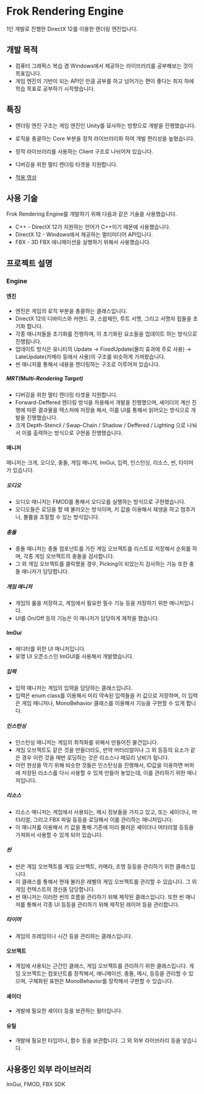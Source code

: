 # Frok Rendering Engine

1인 개발로 진행한 DirectX 12를 이용한 렌더링 엔진입니다.

## 개발 목적

- 컴퓨터 그래픽스 복습 겸 Windows에서 제공하는 라이브러리를 공부해보는 것이 목표입니다.
- 게임 엔진의 기반이 되는 API인 만큼 공부를 하고 넘어가는 편이 좋다는 취지 하에 학습 목표로 공부하기 시작했습니다.

## 특징

- 렌더링 엔진 구조는 게임 엔진인 Unity를 묘사하는 방향으로 개발을 진행했습니다.
- 로직을 총괄하는 Core 부분을 정적 라이브러리화 하여 개발 편리성을 높혔습니다.
- 정적 라이브러리를 사용하는 Client 구조로 나뉘어져 있습니다.
- 디버깅을 위한 멀티 렌더링 타겟을 지원합니다.

- [적용 영상](https://youtu.be/-y9h2oLrzcM)

## 사용 기술

Frok Rendering Engine를 개발하기 위해 다음과 같은 기술을 사용했습니다.

- C++ - DirectX 12가 지원하는 언어가 C++이기 때문에 사용했습니다.
- DirectX 12 - Windows에서 제공하는 멀티미디어 API입니다.
- FBX - 3D FBX 애니메이션을 실행하기 위해서 사용했습니다.

## 프로젝트 설명
### Engine

#### 엔진
- 엔진은 게임의 로직 부분을 총괄하는 클래스입니다.
- DirectX 12의 디바이스와 커맨드 큐, 스왑체인, 루트 서명, 그리고 서명자 힙들을 초기화 합니다.
- 각종 매니저들을 초기화를 진행하며, 이 초기화된 요소들을 업데이트 하는 방식으로 진행됩니다.
- 업데이트 방식은 유니티의 Update -> FixedUpdate(물리 효과에 주로 사용) -> LateUpdate(카메라 등에서 사용)의 구조를 비슷하게 가져왔습니다.
-  씬 매니저를 통해서 내용을 렌더링하는 구조로 이루어져 있습니다.

##### MRT(Multi-Rendering Target)
- 디버깅을 위한 멀티 렌더링 타겟을 지원합니다.
- Forward-Deffered 렌더링 방식을 차용해서 개발을 진행했으며, 셰이더의 계산 진행에 따른 결과물을 텍스처에 저장을 해서, 이를 UI를 통해서 읽어오는 방식으로 개발을 진행했습니다.
- 크게 Depth-Stencil / Swap-Chain / Shadow / Deffered / Lighting 으로 나눠서 이를 출력하는 방식으로 구현을 진행했습니다.

#### 매니저
매니저는 크게, 오디오, 충돌, 게임 매니저, ImGui, 입력, 인스턴싱, 리소스, 씬, 타이머가 있습니다.

##### 오디오
- 오디오 매니저는 FMOD를 통해서 오디오를 실행하는 방식으로 구현했습니다.
- 오디오들은 로딩을 할 때 불러오는 방식이며, 키 값을 이용해서 재생을 하고 멈추거나, 볼륨을 조절할 수 있는 방식입니다.

##### 충돌
- 충돌 매니저는 충돌 컴포넌트를 가진 게임 오브젝트를 리스트로 저장해서 순회를 하며, 각종 게임 오브젝트의 충돌을 검사합니다.
- 그 외 게임 오브젝트를 클릭했을 경우, Picking이 되었는지 검사하는 기능 또한 충돌 매니저가 담당합니다.

##### 게임 매니저
- 게임의 룰을 저장하고, 게임에서 필요한 필수 기능 등을 저장하기 위한 매니저입니다.
- UI를 On/Off 등의 기능은 이 매니저가 담당하게 제작을 했습니다.

##### ImGui
- 에디터를 위한 UI 매니저입니다.
- 유명 UI 오픈소스인 ImGUI를 사용해서 개발했습니다.

##### 입력
- 입력 매니저는 게임의 입력을 담당하는 클래스입니다.
- 입력은 enum class를 이용해서 미리 약속된 입력들을 키 값으로 저장하며, 이 입력은 게임 매니저나, MonoBehavior 클래스를 이용해서 기능을 구현할 수 있게 합니다.

##### 인스턴싱
- 인스턴싱 매니저는 게임의 최적화를 위해서 만들어진 물건입니다.
- 게임 오브젝트도 같은 것을 만들더라도, 만약 머터리얼이나 그 외 등등의 요소가 같은 경우 이런 것을 매번 로딩하는 것은 리소스나 메모리 낭비가 됩니다.
- 이런 현상을 막기 위해 비슷한 것들은 인스턴싱을 진행해서, ID값을 이용하면 버퍼에 저장된 리소스를 다시 사용할 수 있게 만들어 놓았는데, 이를 관리하기 위한 매니저입니다.

##### 리소스
- 리소스 매니저는 게임에서 사용되는, 메시 정보들을 가지고 있고, 또는 셰이더나, 머터리얼, 그리고 FBX 파일 등등을 로딩해서 이를 관리하는 매니저입니다.
- 이 매니저를 이용해서 키 값을 통해 기존에 미리 불러온 셰이더나 머터리얼 등등을 가져와서 사용할 수 있게 되어 있습니다.

##### 씬
- 씬은 게임 오브젝트를 게임 오브젝트, 카메라, 조명 등등을 관리하기 위한 클래스입니다.
- 이 클래스를 통해서 현재 불러온 레벨의 게임 오브젝트를 관리할 수 있습니다. 그 외 게임 컨텍스트의 갱신을 담당합니다.
- 씬 매니저는 이러한 씬의 흐름을 관리하기 위해 제작된 클래스입니다. 또한 씬 매니저를 통해서 각종 UI 등등을 관리하기 위해 제작된 레이어 등을 관리합니다.

##### 타이머
- 게임의 프레임이나 시간 등을 관리하는 클래스입니다.

#### 오브젝트
- 게임에 사용되는 근간인 클래스, 게임 오브젝트를 관리하기 위한 클래스입니다. 게임 오브젝트는 컴포넌트를 장착해서, 애니메이션, 충돌, 메시, 등등을 관리할 수 있으며, 구체화된 표현은 MonoBehavior를 장착해서 구현할 수 있습니다.

#### 셰이더
- 개발에 필요한 셰이더 등을 보관하는 필터입니다.

#### 유틸
- 개발에 필요한 타입이나, 함수 등을 보관합니다. 그 외 외부 라이브러리 등을 넣습니다.

## 사용중인 외부 라이브러리
ImGui, FMOD, FBX SDK
